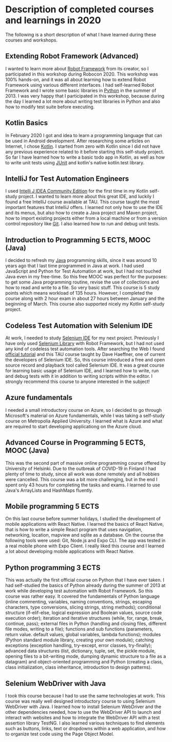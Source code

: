 # Description of completed courses and learnings in 2020

The following is a short description of what I have learned during these courses and workshops.

## Extending Robot Framework (Advanced)

I wanted to learn more about [Robot Framework](https://robotframework.org/) from its creator, so I participated in this workshop during Robocon 2020. This workshop was 100% hands-on, and it was all about learning how to extend Robot Framework using various different interfaces. I had self-learned Robot Framework and I wrote some basic libraries in [Python](https://www.python.org/) in the summer of 2013.  I was very happy that I participated in this workshop, because during the day I learned a lot more about writing test libraries in Python and also how to modify test suite before executing.

## Kotlin Basics

In February 2020 I got and idea to learn a programming language that can be used in Android development. After researching some articles on Internet, I chose [Kotlin](https://kotlinlang.org/). I started from zero with Kotlin since I did not have any previous experience related to it before starting this self-study project. So far I have learned how to write a basic todo app in Kotlin, as well as how to write unit tests using [JUnit](https://junit.org/junit4/) and kotlin's native kotlin.test library.

## IntelliJ for Test Automation Engineers

I used [Intelli J IDEA Community Edition](https://www.jetbrains.com/idea/download/) for the first time in my Kotlin self-study project. I wanted to learn more about this great IDE, and luckily I found a free IntelliJ course available at TAU. This course taught the most important features that IntelliJ offers. I learned not only how to use the IDE and its menus, but also how to create a Java project and Maven project, how to import existing projects either from a local machine or from a version control repository like [Git](https://git-scm.com/). I also learned how to run and debug unit tests.

## Introduction to Programming 5 ECTS, MOOC (Java)

I decided to refresh my [Java](https://www.w3schools.com/java/) programming skills, since it was around 10 years ago that I last time programmed in Java at work. I had used JavaScript and Python for Test Automation at work, but I had not touched Java even in my free-time. So this free MOOC was perfect for the purposes: to get some Java programming routine, revise the use of collections and how to read and write to a file. So very basic stuff. This course is 5 study points which means workload of 135 hours. However, I completed the course along with 2 hour exam in about 27 hours between January and the beginning of March. This course also supported nicely my Kotlin self-study project.

## Codeless Test Automation with Selenium IDE

At work, I needed to study [Selenium IDE](https://www.selenium.dev/selenium-ide/) for my next project. Previously I have only used [Selenium Library](https://robotframework.org/SeleniumLibrary/SeleniumLibrary.html) with Robot Framework, but I had not used any kind of codeless test automation tools. After searching the Web I found [official tutorial](https://www.selenium.dev/selenium-ide/docs/en/introduction/getting-started) and this TAU course taught by Dave Haeffner, one of current the developers of Selenium IDE. So, this course introduced a free and open source record and playback tool called Selenium IDE. It was a great course for learning basic usage of Selenium IDE, and I learned how to write, run and debug tests with it in addition to writing scripts within the editor. I strongly recommend this course to anyone interested in the subject!

## Azure fundamentals

I needed a small introductory course on Azure, so I decided to go through Microsoft's material on Azure fundamentals, while I was taking a self-study course on Metropolia Applied University. I learned what is Azure and what are required to start developing applicationg on the Azure cloud.

## Advanced Course in Programming 5 ECTS, MOOC (Java)

This was the second part of massive online programming course offered by University of Helsinki. Due to the outbreak of COVID-19 in Finland I had plenty of time to study, since all work was done remotely and all hobbies were cancelled. This course was a bit more challenging, but in the end I spent only 43 hours for completing the tasks and exams. I learned to use Java's ArrayLists and HashMaps fluently.

## Mobile programming 5 ECTS

On this last course before summer holidays, I studied the development of mobile applications with React Native. I learned the basics of React Native, that is how to write a simple React program that uses navigation, networking, location, mapview and sqlite as a database. On the course the following tools were used: Git, Node.js and Expo CLI. The app was tested in a real mobile phone with Expo Client. I really liked this course and I learned a lot about developing mobile applications with React Native.

## Python programming 3 ECTS

This was actually the first official course on Python that I have ever taken. I had self-studied the basics of Python already during the summer of 2013 at work while developing test automation with Robot Framework. So this course was rather easy. It covered the fundamentals of Python language (inline commenting, variables, naming conventions, strings, escaping characters, type conversions, slicing strings, string methods); conditional structure (if-elif-else, logical expression and Boolean values, source code execution order); iteration and iterative structures (while, for, range, break, continue, pass); external files in Python (handling and closing files, different file modes, writing to a file); functions and sub functions (parameters, return value. default values, global variables, lambda functions); modules (Python standard module library, creating your own module); catching exceptions (exception handling, try-except, error classes, try-finally); advanced data structures (list, dictionary, tuple, set, the pickle module, opening files to a bit-writing mode, dumping dynamic structure to a file as a datagram) and object-oriented programming and Python (creating a class, class initialization, class inheritance, introduction to design patterns).

## Selenium WebDriver with Java

I took this course because I had to use the same technologies at work. This course was really well designed introductory course to using Selenium WebDriver with Java. I learned how to install Selenium WebDriver and the other dependencies needed, how to use the WebDriver API to launch and interact with websites and how to integrate the WebDriver API with a test assertion library TestNG. I also learned various techniques to find elements such as buttons, links, text or dropdowns within a web application, and how to organize test code using the Page Object Model.
